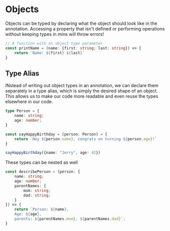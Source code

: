 # Objects
Objects can be typed by declaring what the object should look like in the annotation.
Accessing a property that isn't defined or performing operations without keeping types in mins will throw errors!
~~~ts
// A function with an object type parameter
const printName = (name: {first: string; last: string}) => {
    return `Name: ${first} ${last}`
}
~~~

## Type Alias
INstead of writing out object types in an annotation, we can declare them separately in a type alias, which is simply the desired shape of an object. This allows us to make our code more readable and even reuse the types elsewhere in our code. 
~~~ts
type Person = {
    name: string;
    age: number;
}

const sayHappyBirthday = (person: Person) = {
    return `Hey ${person.name}, congrats on turning ${person.age}!`
}

sayHappyBirthday({name: "Jerry", age: 42})
~~~
These types can be nested as well
~~~ts
const describePerson = (person: {
    name: string;
    age: number;
    parentNames: {
        mom: string;
        dad: string;
    }
}) => {
    return `Person: ${name},
    Age: ${age},
    parents: ${parentNames.mom}, ${parentNames.dad}`;
}
~~~